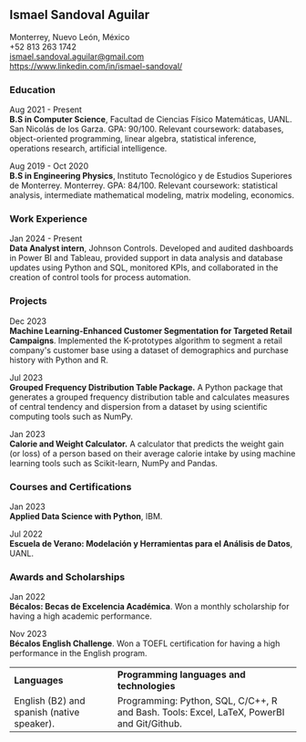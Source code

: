 ## Ismael Sandoval Aguilar

Monterrey, Nuevo León, México\
+52 813 263 1742\
ismael.sandoval.aguilar@gmail.com\
https://www.linkedin.com/in/ismael-sandoval/

### Education
                  
Aug 2021 - Present\
**B.S in Computer Science**, Facultad de Ciencias Físico Matemáticas, UANL. San Nicolás de los Garza. GPA: 90/100. Relevant coursework: databases, object-oriented programming, linear algebra, statistical inference, operations research, artificial intelligence.

Aug 2019 - Oct 2020\
**B.S in Engineering Physics**, Instituto Tecnológico y de Estudios Superiores de Monterrey. Monterrey. GPA: 84/100. Relevant coursework: statistical analysis, intermediate mathematical modeling, matrix modeling, economics.

### Work Experience

Jan 2024 - Present\
**Data Analyst intern**, Johnson Controls. Developed and audited dashboards in Power BI and Tableau, provided support in data analysis and database updates using Python and SQL, monitored KPIs, and collaborated in the creation of control tools for process automation.

### Projects

Dec 2023\
**Machine Learning-Enhanced Customer Segmentation for Targeted Retail Campaigns**. Implemented the K-prototypes algorithm to segment a retail company's customer base using a dataset of demographics and purchase history with Python and R. 

Jul 2023\
**Grouped Frequency Distribution Table Package.** A Python package that generates a grouped frequency distribution table and calculates measures of central tendency and dispersion from a dataset by using scientific computing tools such as NumPy.

Jan 2023\
**Calorie and Weight Calculator.** A calculator that predicts the weight gain (or loss) of a person based on their average calorie intake by using machine learning tools such as Scikit-learn, NumPy and Pandas.

[comment]: <### Oct 2022\ **Exploratory data analysis from MisProfesores.com.** Performed an EDA based on the data from the site MisProfesores.com, which was obtained by using web scraping tools such as BeautifulSoup and RegEx.>

[comment]: <### Programming languages and technologies  **Programming**: Python, SQL, C, C++, R and Bash.\ **Python libraries**: Pandas, Matplotlib, SciKit-Learn, BeautifulSoup, RegEx and NumPy.\ **Other**: Linux/CLI, Excel, LaTeX and Git/Github.> 

### Courses and Certifications

Jan 2023\
**Applied Data Science with Python**, IBM.

Jul 2022\
**Escuela de Verano: Modelación y Herramientas para el Análisis de Datos**, UANL.

[comment]: <Jan 2022\ **Data Analysis with Python**, FreeCodeCamp > 

### Awards and Scholarships 

Jan 2022\
**Bécalos: Becas de Excelencia Académica**. Won a monthly scholarship for having a high academic performance.

Nov 2023\
**Bécalos English Challenge**. Won a TOEFL certification for having a high performance in the English program.

<table border="0">
 <tr>
    <td><b style="font-size:px">Languages</b></td>
    <td><b style="font-size:px">Programming languages and technologies</b></td>
 </tr>
 <tr>
    <td>English (B2) and spanish (native speaker).</td>
    <td>Programming: Python, SQL, C/C++, R and Bash.
    Tools: Excel, LaTeX, PowerBI and Git/Github.</td>
 </tr>
</table>

